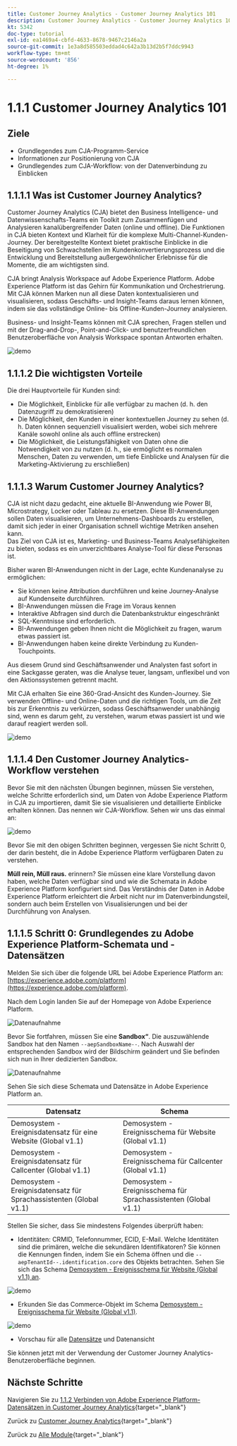 ```yaml
---
title: Customer Journey Analytics - Customer Journey Analytics 101
description: Customer Journey Analytics - Customer Journey Analytics 101
kt: 5342
doc-type: tutorial
exl-id: ea1469a4-cbfd-4633-8678-9467c2146a2a
source-git-commit: 1e3a8d585503eddad4c642a3b13d2b5f7ddc9943
workflow-type: tm+mt
source-wordcount: '856'
ht-degree: 1%

---
```


# 1.1.1 Customer Journey Analytics 101

## Ziele

- Grundlegendes zum CJA-Programm-Service
- Informationen zur Positionierung von CJA
- Grundlegendes zum CJA-Workflow: von der Datenverbindung zu Einblicken

## 1.1.1.1 Was ist Customer Journey Analytics?

Customer Journey Analytics (CJA) bietet den Business Intelligence- und Datenwissenschafts-Teams ein Toolkit zum Zusammenfügen und Analysieren kanalübergreifender Daten (online und offline). Die Funktionen in CJA bieten Kontext und Klarheit für die komplexe Multi-Channel-Kunden-Journey. Der bereitgestellte Kontext bietet praktische Einblicke in die Beseitigung von Schwachstellen im Kundenkonvertierungsprozess und die Entwicklung und Bereitstellung außergewöhnlicher Erlebnisse für die Momente, die am wichtigsten sind.

CJA bringt Analysis Workspace auf Adobe Experience Platform. Adobe Experience Platform ist das Gehirn für Kommunikation und Orchestrierung. Mit CJA können Marken nun all diese Daten kontextualisieren und visualisieren, sodass Geschäfts- und Insight-Teams daraus lernen können, indem sie das vollständige Online- bis Offline-Kunden-Journey analysieren.

Business- und Insight-Teams können mit CJA sprechen, Fragen stellen und mit der Drag-and-Drop-, Point-and-Click- und benutzerfreundlichen Benutzeroberfläche von Analysis Workspace spontan Antworten erhalten.

![demo](./images/cja-adv-analysis1.png)

## 1.1.1.2 Die wichtigsten Vorteile

Die drei Hauptvorteile für Kunden sind:

- Die Möglichkeit, Einblicke für alle verfügbar zu machen (d. h. den Datenzugriff zu demokratisieren)
- Die Möglichkeit, den Kunden in einer kontextuellen Journey zu sehen (d. h. Daten können sequenziell visualisiert werden, wobei sich mehrere Kanäle sowohl online als auch offline erstrecken)
- Die Möglichkeit, die Leistungsfähigkeit von Daten ohne die Notwendigkeit von zu nutzen (d. h., sie ermöglicht es normalen Menschen, Daten zu verwenden, um tiefe Einblicke und Analysen für die Marketing-Aktivierung zu erschließen)

## 1.1.1.3 Warum Customer Journey Analytics?

CJA ist nicht dazu gedacht, eine aktuelle BI-Anwendung wie Power BI, Microstrategy, Locker oder Tableau zu ersetzen. Diese BI-Anwendungen sollen Daten visualisieren, um Unternehmens-Dashboards zu erstellen, damit sich jeder in einer Organisation schnell wichtige Metriken ansehen kann.\
Das Ziel von CJA ist es, Marketing- und Business-Teams Analysefähigkeiten zu bieten, sodass es ein unverzichtbares Analyse-Tool für diese Personas ist.

Bisher waren BI-Anwendungen nicht in der Lage, echte Kundenanalyse zu ermöglichen:

- Sie können keine Attribution durchführen und keine Journey-Analyse auf Kundenseite durchführen.
- BI-Anwendungen müssen die Frage im Voraus kennen
- Interaktive Abfragen sind durch die Datenbankstruktur eingeschränkt
- SQL-Kenntnisse sind erforderlich.
- BI-Anwendungen geben Ihnen nicht die Möglichkeit zu fragen, warum etwas passiert ist.
- BI-Anwendungen haben keine direkte Verbindung zu Kunden-Touchpoints.

Aus diesem Grund sind Geschäftsanwender und Analysten fast sofort in eine Sackgasse geraten, was die Analyse teuer, langsam, unflexibel und von den Aktionssystemen getrennt macht.

Mit CJA erhalten Sie eine 360-Grad-Ansicht des Kunden-Journey. Sie verwenden Offline- und Online-Daten und die richtigen Tools, um die Zeit bis zur Erkenntnis zu verkürzen, sodass Geschäftsanwender unabhängig sind, wenn es darum geht, zu verstehen, warum etwas passiert ist und wie darauf reagiert werden soll.

![demo](./images/cja-use-case.png)

## 1.1.1.4 Den Customer Journey Analytics-Workflow verstehen

Bevor Sie mit den nächsten Übungen beginnen, müssen Sie verstehen, welche Schritte erforderlich sind, um Daten von Adobe Experience Platform in CJA zu importieren, damit Sie sie visualisieren und detaillierte Einblicke erhalten können. Das nennen wir CJA-Workflow. Sehen wir uns das einmal an:

![demo](./images/cja-work-flow.jpg)

Bevor Sie mit den obigen Schritten beginnen, vergessen Sie nicht Schritt 0, der darin besteht, die in Adobe Experience Platform verfügbaren Daten zu verstehen.

**Müll rein, Müll raus.** erinnern? Sie müssen eine klare Vorstellung davon haben, welche Daten verfügbar sind und wie die Schemata in Adobe Experience Platform konfiguriert sind. Das Verständnis der Daten in Adobe Experience Platform erleichtert die Arbeit nicht nur im Datenverbindungsteil, sondern auch beim Erstellen von Visualisierungen und bei der Durchführung von Analysen.

## 1.1.1.5 Schritt 0: Grundlegendes zu Adobe Experience Platform-Schemata und -Datensätzen

Melden Sie sich über die folgende URL bei Adobe Experience Platform an: [https://experience.adobe.com/platform](https://experience.adobe.com/platform).

Nach dem Login landen Sie auf der Homepage von Adobe Experience Platform.

![Datenaufnahme](./../../../../modules/delivery-activation/datacollection/dc1.2/images/home.png)

Bevor Sie fortfahren, müssen Sie eine **Sandbox“**. Die auszuwählende Sandbox hat den Namen ``--aepSandboxName--``. Nach Auswahl der entsprechenden Sandbox wird der Bildschirm geändert und Sie befinden sich nun in Ihrer dedizierten Sandbox.

![Datenaufnahme](./../../../../modules/delivery-activation/datacollection/dc1.2/images/sb1.png)

Sehen Sie sich diese Schemata und Datensätze in Adobe Experience Platform an.

| Datensatz | Schema |
| ----------------- |-------------| 
| Demosystem - Ereignisdatensatz für eine Website (Global v1.1) | Demosystem - Ereignisschema für Website (Global v1.1) |
| Demosystem - Ereignisdatensatz für Callcenter (Global v1.1) | Demosystem - Ereignisschema für Callcenter (Global v1.1) |
| Demosystem - Ereignisdatensatz für Sprachassistenten (Global v1.1) | Demosystem - Ereignisschema für Sprachassistenten (Global v1.1) |

Stellen Sie sicher, dass Sie mindestens Folgendes überprüft haben:

- Identitäten: CRMID, Telefonnummer, ECID, E-Mail. Welche Identitäten sind die primären, welche die sekundären Identifikatoren?
Sie können die Kennungen finden, indem Sie ein Schema öffnen und die `--aepTenantId--.identification.core` des Objekts betrachten. Sehen Sie sich das Schema [Demosystem - Ereignisschema für Website (Global v1.1) an](https://experience.adobe.com/platform/schema).

![demo](./images/identity.png)

- Erkunden Sie das Commerce-Objekt im Schema [Demosystem - Ereignisschema für Website (Global v1.1)](https://experience.adobe.com/platform/schema).

![demo](./images/commerce.png)

- Vorschau für alle [Datensätze](https://experience.adobe.com/platform/dataset/browse?limit=50&amp;page=1&amp;sortDescending=1&amp;sortField=created) und Datenansicht

Sie können jetzt mit der Verwendung der Customer Journey Analytics-Benutzeroberfläche beginnen.

## Nächste Schritte

Navigieren Sie zu [1.1.2 Verbinden von Adobe Experience Platform-Datensätzen in Customer Journey Analytics](./ex2.md){target="_blank"}

Zurück zu [Customer Journey Analytics](./customer-journey-analytics-build-a-dashboard.md){target="_blank"}

Zurück zu [Alle Module](./../../../../overview.md){target="_blank"}
